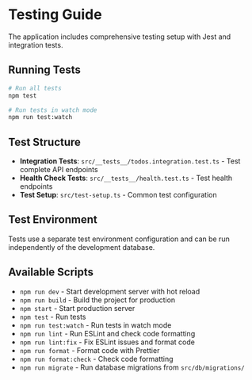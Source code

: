 # Testing Guide

The application includes comprehensive testing setup with Jest and integration tests.

## Running Tests

```bash
# Run all tests
npm test

# Run tests in watch mode
npm run test:watch
```

## Test Structure

- **Integration Tests**: `src/__tests__/todos.integration.test.ts` - Test complete API endpoints
- **Health Check Tests**: `src/__tests__/health.test.ts` - Test health endpoints
- **Test Setup**: `src/test-setup.ts` - Common test configuration

## Test Environment

Tests use a separate test environment configuration and can be run independently of the development database.

## Available Scripts

- `npm run dev` - Start development server with hot reload
- `npm run build` - Build the project for production
- `npm start` - Start production server
- `npm test` - Run tests
- `npm run test:watch` - Run tests in watch mode
- `npm run lint` - Run ESLint and check code formatting
- `npm run lint:fix` - Fix ESLint issues and format code
- `npm run format` - Format code with Prettier
- `npm run format:check` - Check code formatting
- `npm run migrate` - Run database migrations from `src/db/migrations/`
